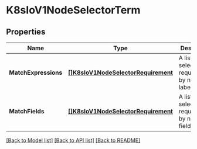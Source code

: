 # K8sIoV1NodeSelectorTerm

## Properties
Name | Type | Description | Notes
------------ | ------------- | ------------- | -------------
**MatchExpressions** | [**[]K8sIoV1NodeSelectorRequirement**](k8s.io.v1.NodeSelectorRequirement.md) | A list of node selector requirements by node&#39;s labels. | [optional] [default to null]
**MatchFields** | [**[]K8sIoV1NodeSelectorRequirement**](k8s.io.v1.NodeSelectorRequirement.md) | A list of node selector requirements by node&#39;s fields. | [optional] [default to null]

[[Back to Model list]](../README.md#documentation-for-models) [[Back to API list]](../README.md#documentation-for-api-endpoints) [[Back to README]](../README.md)


